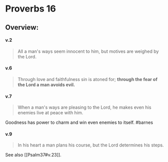 # Proverbs 16

## Overview:



#### v.2
>All a man's ways seem innocent to him, but motives are weighed by the Lord.

#### v.6
>Through love and faithfulness sin is atoned for; **through the fear of the Lord a man avoids evil.**

#### v.7
>When a man's ways are pleasing to the Lord, he makes even his enemies live at peace with him.

Goodness has power to charm and win even enemies to itself.
#barnes 

#### v.9
>In his heart a man plans his course, but the Lord determines his steps.

See also [[Psalm37#v.23]].
